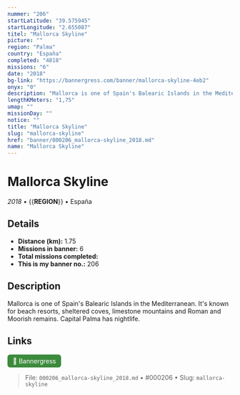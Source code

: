 ```yaml
---
nummer: "206"
startLatitude: "39.575945"
startLongitude: "2.655087"
titel: "Mallorca Skyline"
picture: ""
region: "Palma"
country: "España"
completed: "4818"
missions: "6"
date: "2018"
bg-link: "https://bannergress.com/banner/mallorca-skyline-4eb2"
onyx: "0"
description: "Mallorca is one of Spain's Balearic Islands in the Mediterranean. It's known for beach resorts, sheltered coves, limestone mountains and Roman and Moorish remains. Capital Palma has nightlife."
lengthKMeters: "1,75"
umap: ""
missionDay: ""
notice: ""
title: "Mallorca Skyline"
slug: "mallorca-skyline"
href: "banner/000206_mallorca-skyline_2018.md"
name: "Mallorca Skyline"
---
```

# Mallorca Skyline

*2018* • {{__REGION__}} • España





## Details
- **Distance (km):** 1.75
- **Missions in banner:** 6
- **Total missions completed:** 
- **This is my banner no.:** 206



## Description
Mallorca is one of Spain's Balearic Islands in the Mediterranean. It's known for beach resorts, sheltered coves, limestone mountains and Roman and Moorish remains. Capital Palma has nightlife.



## Links
<a href="https://bannergress.com/banner/mallorca-skyline-4eb2" target="_blank" style="display:inline-block;margin-right:8px;padding:6px 12px;background:#3c8b3c;color:#fff;text-decoration:none;border-radius:6px;">🔗 Bannergress</a>



> File: `000206_mallorca-skyline_2018.md` • #000206 • Slug: `mallorca-skyline`
